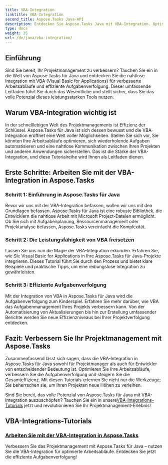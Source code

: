 ```yaml
---
title: VBA-Integration
linktitle: VBA-Integration
second_title: Aspose.Tasks Java-API
description: Entdecken Sie Aspose.Tasks Java mit VBA-Integration. Optimieren Sie Projektabläufe und verbessern Sie die Aufgabenverfolgung. Entdecken Sie umfassende Tutorials für eine nahtlose VBA-Integration!
type: docs
weight: 35
url: /de/java/vba-integration/
---
```


## Einführung

Sind Sie bereit, Ihr Projektmanagement zu verbessern? Tauchen Sie ein in die Welt von Aspose.Tasks für Java und entdecken Sie die nahtlose Integration mit VBA (Visual Basic for Applications) für verbesserte Arbeitsabläufe und effiziente Aufgabenverfolgung. Dieser umfassende Leitfaden führt Sie durch das Wesentliche und stellt sicher, dass Sie das volle Potenzial dieses leistungsstarken Tools nutzen.

## Warum VBA-Integration wichtig ist

In der schnelllebigen Welt des Projektmanagements ist Effizienz der Schlüssel. Aspose.Tasks für Java ist sich dessen bewusst und die VBA-Integration eröffnet eine Welt voller Möglichkeiten. Stellen Sie sich vor, Sie könnten Ihre Arbeitsabläufe optimieren, sich wiederholende Aufgaben automatisieren und eine nahtlose Kommunikation zwischen Ihren Projekten und anderen Anwendungen sicherstellen. Das ist die Stärke der VBA-Integration, und diese Tutorialreihe wird Ihnen als Leitfaden dienen.

## Erste Schritte: Arbeiten Sie mit der VBA-Integration in Aspose.Tasks

### Schritt 1: Einführung in Aspose.Tasks für Java

Bevor wir uns mit der VBA-Integration befassen, wollen wir uns mit den Grundlagen befassen. Aspose.Tasks für Java ist eine robuste Bibliothek, die Entwicklern die nahtlose Arbeit mit Microsoft Project-Dateien ermöglicht. Ob Sie sich mit Aufgabenplanung, Ressourcenmanagement oder Projektanalyse befassen, Aspose.Tasks vereinfacht die Komplexität.

### Schritt 2: Die Leistungsfähigkeit von VBA freisetzen

Lassen Sie uns nun die Magie der VBA-Integration erkunden. Erfahren Sie, wie Sie Visual Basic for Applications in Ihre Aspose.Tasks für Java-Projekte integrieren. Dieses Tutorial führt Sie durch den Prozess und bietet klare Beispiele und praktische Tipps, um eine reibungslose Integration zu gewährleisten.

### Schritt 3: Effiziente Aufgabenverfolgung

Mit der Integration von VBA in Aspose.Tasks für Java wird die Aufgabenverfolgung zum Kinderspiel. Erfahren Sie mehr darüber, wie VBA das Aufgabenmanagement Ihres Projekts verbessern kann. Von der Automatisierung von Aktualisierungen bis hin zur Erstellung umfassender Berichte werden Sie neue Effizienzniveaus bei Ihrer Projektverfolgung entdecken.

## Fazit: Verbessern Sie Ihr Projektmanagement mit Aspose.Tasks

Zusammenfassend lässt sich sagen, dass die VBA-Integration in Aspose.Tasks für Java sowohl für Projektmanager als auch für Entwickler von entscheidender Bedeutung ist. Optimieren Sie Ihre Arbeitsabläufe, verbessern Sie die Aufgabenverfolgung und steigern Sie die Gesamteffizienz. Mit diesen Tutorials erlernen Sie nicht nur die Werkzeuge; Sie beherrschen sie, um Ihren Projekten neue Höhen zu verleihen.

 Sind Sie bereit, das volle Potenzial von Aspose.Tasks für Java mit VBA-Integration auszuschöpfen? Tauchen Sie ein in unsere[VBA-Integrations-Tutorials](./work-with-vba/) jetzt und revolutionieren Sie Ihr Projektmanagement-Erlebnis!
## VBA-Integrations-Tutorials
### [Arbeiten Sie mit der VBA-Integration in Aspose.Tasks](./work-with-vba/)
Verbessern Sie das Projektmanagement mit Aspose.Tasks für Java – nutzen Sie die VBA-Integration für optimierte Arbeitsabläufe. Entdecken Sie jetzt die effiziente Aufgabenverfolgung!